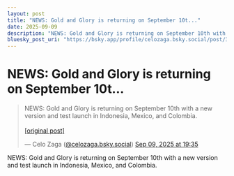 ```yaml
---
layout: post
title: "NEWS: Gold and Glory is returning on September 10t..."
date: 2025-09-09
description: "NEWS: Gold and Glory is returning on September 10th with a new version and test launch in Indonesia, Mexico, and Colombia."
bluesky_post_uri: "https://bsky.app/profile/celozaga.bsky.social/post/3lyghnkwtvi27"
---
```


<h1 class="bluesky-post-title">NEWS: Gold and Glory is returning on September 10t...</h1>

<blockquote class="bluesky-embed" data-bluesky-uri="at://did:plc:lmh6rennptq77inaztnovw4b/app.bsky.feed.post/3lyghnkwtvi27" data-bluesky-embed-color-mode="system">
<p lang="">NEWS: Gold and Glory is returning on September 10th with a new version and test launch in Indonesia, Mexico, and Colombia.<br><br><a href="https://bsky.app/profile/celozaga.bsky.social/post/3lyghnkwtvi27">[original post]</a></p>
&mdash; Celo Zaga (<a href="https://bsky.app/profile/did:plc:lmh6rennptq77inaztnovw4b?ref_src=embed">@celozaga.bsky.social</a>) <a href="https://bsky.app/profile/celozaga.bsky.social/post/3lyghnkwtvi27?ref_src=embed">Sep 09, 2025 at 19:35</a>
</blockquote>
<script async src="https://embed.bsky.app/static/embed.js" charset="utf-8"></script>

<p class="bluesky-post-description">NEWS: Gold and Glory is returning on September 10th with a new version and test launch in Indonesia, Mexico, and Colombia.</p>
